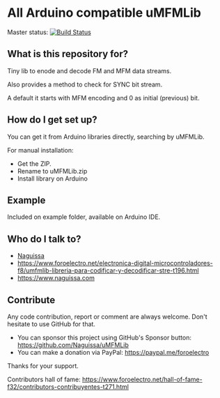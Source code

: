 # All Arduino compatible uMFMLib #

Master status:   [![Build Status](https://travis-ci.org/Naguissa/uMFMLib.svg?branch=master)](https://travis-ci.org/Naguissa/uMFMLib)

## What is this repository for? ##

Tiny lib to enode and decode FM and MFM data streams.

Also provides a method to check for SYNC bit stream.

A default it starts with MFM encoding and 0 as initial (previous) bit.

## How do I get set up? ##

You can get it from Arduino libraries directly, searching by uMFMLib.

For manual installation:

 * Get the ZIP.
 * Rename to uMFMLib.zip
 * Install library on Arduino



## Example ##

Included on example folder, available on Arduino IDE.




## Who do I talk to? ##

 * [Naguissa](https://github.com/Naguissa)
 * https://www.foroelectro.net/electronica-digital-microcontroladores-f8/umfmlib-libreria-para-codificar-y-decodificar-stre-t196.html
 * https://www.naguissa.com



## Contribute ##

Any code contribution, report or comment are always welcome. Don't hesitate to use GitHub for that.

 * You can sponsor this project using GitHub's Sponsor button: https://github.com/Naguissa/uMFMLib
 * You can make a donation via PayPal: https://paypal.me/foroelectro


Thanks for your support.


Contributors hall of fame: https://www.foroelectro.net/hall-of-fame-f32/contributors-contribuyentes-t271.html
